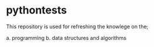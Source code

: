 # pythontests

This repository is used for refreshing the knowlege on the;

a. programming
b. data structures and algorithms
